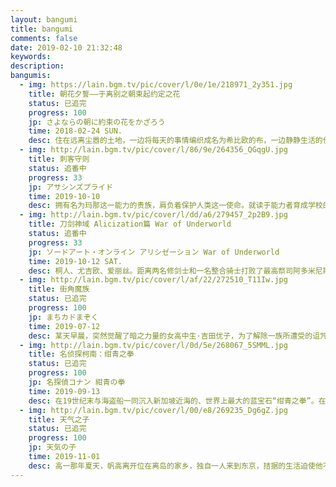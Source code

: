 ```yaml
---
layout: bangumi
title: bangumi
comments: false
date: 2019-02-10 21:32:48
keywords:
description:
bangumis:
  - img: https://lain.bgm.tv/pic/cover/l/0e/1e/218971_2y351.jpg
    title: 朝花夕誓——于离别之朝束起约定之花
    status: 已追完
    progress: 100
    jp: さよならの朝に約束の花をかざろう
    time: 2018-02-24 SUN.
    desc: 住在远离尘嚣的土地，一边将每天的事情编织成名为希比欧的布，一边静静生活的伊欧夫人民。在15岁左右外表就停止成长，拥有数百年寿命的他们，被称为“离别的一族”，并被视为活着的传说。没有双亲的伊欧夫少女玛奇亚，过着被伙伴包围的平稳日子，却总感觉“孤身一人”。他们的这种日常，一瞬间就崩溃消失。追求伊欧夫的长寿之血，梅萨蒂军乘坐着名为雷纳特的古代兽发动了进攻。在绝望与混乱之中，伊欧夫的第一美女蕾莉亚被梅萨蒂带走，而玛奇亚暗恋的少年克里姆也失踪了。玛奇亚虽然总算逃脱了，却失去了伙伴和归去之地……。
  - img: http://lain.bgm.tv/pic/cover/l/86/9e/264356_QGqgU.jpg
    title: 刺客守则
    status: 追番中
    progress: 33
    jp: アサシンズプライド
    time: 2019-10-10
    desc: 拥有名为玛那这一能力的贵族，肩负着保护人类这一使命。就读于能力者育成学校的贵族，却没有一点玛那的特殊少女梅莉达·安杰尔。为了发掘她的才能，库法·梵皮尔被派来担任她的家庭教师。他同时也肩负“倘若确认她没有才能，就暗杀掉”的任务——。在这个能力即是一切的社会，面对坚持着没有任何成果的努力的梅莉达，库法是否会对她下达残酷的处决……“要不要试着把生命托付给我？”并非以刺客或单纯的教师身份，而是赌上暗杀教师的骄傲，向世界展现少女的价值！
  - img: http://lain.bgm.tv/pic/cover/l/dd/a6/279457_2p2B9.jpg
    title: 刀剑神域 Alicization篇 War of Underworld
    status: 追番中
    progress: 33
    jp: ソードアート・オンライン アリシゼーション War of Underworld
    time: 2019-10-12 SAT.
    desc: 桐人、尤吉欧、爱丽丝。距离两名修剑士和一名整合骑士打败了最高祭司阿多米尼斯多雷特已过去了半年。结束了战斗，爱丽丝在故乡卢利特村生活。在她的身旁，是失去了挚友，自己也失去了手臂和心的桐人。献身般支撑着他的爱丽丝，丝毫没有保留像以前一样作为骑士的心。 “告诉我，桐人……我究竟该怎么办？”然而，通往将 Underworld 全境引向悲剧的“最终压力测试”的倒计时，却毫不留情地推进着。仿佛与之相呼应一般，在“黑暗领域”的深处，暗黑神贝库达复活了。他率领暗黑帝国的军队，为了得到“光之巫女”，开始向“人界”进攻。指挥“人界”军队的贝尔库利等人，决心与“黑暗领域”的军队展开前所未有的大战。但在他们身旁，并没有发现爱丽丝，以及拯救了“人界”的两位英雄的身影。《刀剑神域》系列最长、拥有最华丽战斗的“Alicization”篇，其最终章终于揭幕！
  - img: http://lain.bgm.tv/pic/cover/l/af/22/272510_T11Iw.jpg
    title: 街角魔族
    status: 已追完
    progress: 100
    jp: まちカドまぞく
    time: 2019-07-12
    desc: 某天早晨，突然觉醒了暗之力量的女高中生·吉田优子，为了解除一族所遭受的诅咒而准备开始打倒魔法少女！！但对方却是自己的救命恩人！？而且根本就没可能打赢！？废柴系庶民派魔族与高冷系肌肉魔法少女编织的日常系魔法喜剧开始！！！
  - img: http://lain.bgm.tv/pic/cover/l/0d/5e/268067_5SMML.jpg
    title: 名侦探柯南：绀青之拳
    status: 已追完
    progress: 100
    jp: 名探偵コナン 紺青の拳
    time: 2019-09-13
    desc: 在19世纪末与海盗船一同沉入新加坡近海的、世界上最大的蓝宝石“绀青之拳”。在当地的富豪将其回收，于舞台上展现其真容时，在滨海湾金沙酒店附近发生了杀人案。现场留下了怪盗基德沾有血迹的预告函。而在那时，为了观看在新加坡举办的空手道锦标赛，小兰和园子到访了当地。
  - img: http://lain.bgm.tv/pic/cover/l/00/e8/269235_Dg6gZ.jpg
    title: 天气之子
    status: 已追完
    progress: 100
    jp: 天気の子
    time: 2019-11-01
    desc: 高一那年夏天，帆高离开位在离岛的家乡，独自一人来到东京，拮据的生活迫使他不得不找份工作，最后来到一间专门出版奇怪超自然刊物的出版社担任写手。不久，东京开始下起连日大雨，仿佛暗示着帆高不顺遂的未来，在这座繁忙城市里到处取材的帆高邂逅了与弟弟相依为命，不可思议的美少女阳菜。「等等就会放晴了喔。」阳菜这样告诉着帆高，不久，头顶的乌云逐渐散去，耀眼的阳光洒落街道……原来，阳菜拥有「改变天气」的奇妙能力……
---
```

